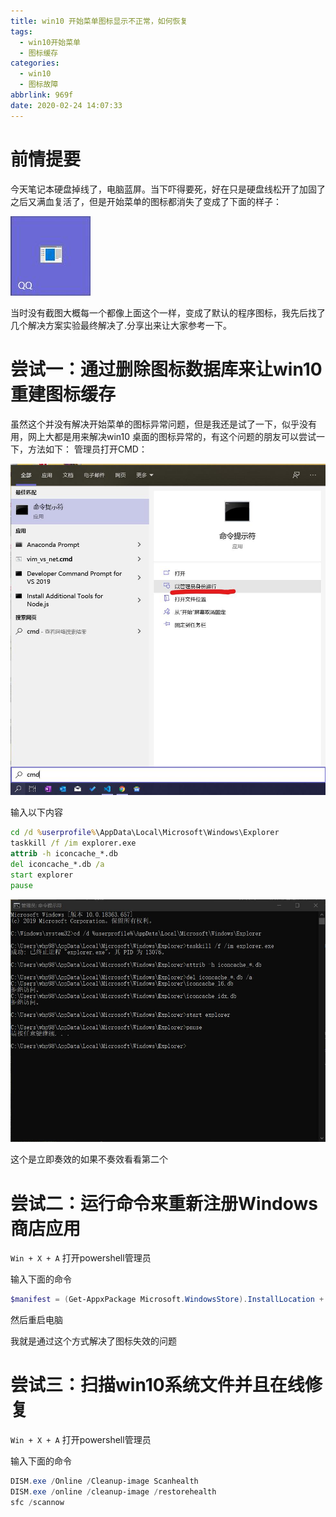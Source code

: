 ```yaml
---
title: win10 开始菜单图标显示不正常，如何恢复
tags:
  - win10开始菜单
  - 图标缓存
categories: 
  - win10
  - 图标故障
abbrlink: 969f
date: 2020-02-24 14:07:33
---
```


# 前情提要

今天笔记本硬盘掉线了，电脑蓝屏。当下吓得要死，好在只是硬盘线松开了加固了之后又满血复活了，但是开始菜单的图标都消失了变成了下面的样子：

![](./2020-02-24-14-16-22.jpg)

当时没有截图大概每一个都像上面这个一样，变成了默认的程序图标，我先后找了几个解决方案实验最终解决了.分享出来让大家参考一下。

# 尝试一：通过删除图标数据库来让win10重建图标缓存
虽然这个并没有解决开始菜单的图标异常问题，但是我还是试了一下，似乎没有用，网上大都是用来解决win10 桌面的图标异常的，有这个问题的朋友可以尝试一下，方法如下：
管理员打开CMD：

![](./2020-02-24-14-25-41.jpg)

输入以下内容
```cmd
cd /d %userprofile%\AppData\Local\Microsoft\Windows\Explorer
taskkill /f /im explorer.exe
attrib -h iconcache_*.db
del iconcache_*.db /a
start explorer
pause
```
![](./2020-02-24-14-34-13.jpg)

这个是立即奏效的如果不奏效看看第二个

# 尝试二：运行命令来重新注册Windows商店应用

`Win + X + A` 打开powershell管理员

输入下面的命令

```powershell
$manifest = (Get-AppxPackage Microsoft.WindowsStore).InstallLocation + '\AppxManifest.xml' ; Add-AppxPackage -DisableDevelopmentMode -Register $manifest
```

然后重启电脑

我就是通过这个方式解决了图标失效的问题

# 尝试三：扫描win10系统文件并且在线修复

`Win + X + A` 打开powershell管理员

输入下面的命令

```powershell
DISM.exe /Online /Cleanup-image Scanhealth
DISM.exe /online /cleanup-image /restorehealth 
sfc /scannow
```
